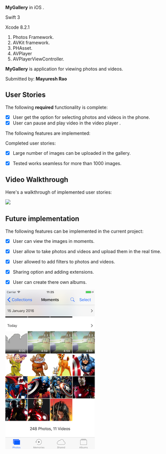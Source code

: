 

**MyGallery** in  iOS .

Swift 3


Xcode 8.2.1
1. Photos Framework.
2. AVKit framework.
3. PHAsset.
4. AVPlayer
5. AVPlayerViewController.

**MyGallery** is  application for viewing photos and videos.

Submitted by: **Mayuresh Rao**


## User Stories

The following **required** functionality is complete:

* [x] User get the option for selecting photos and videos in the phone.
* [x] User can pause and play video in the video player .

The following features are implemented:

Completed user stories:

* [x] Large number of images can be uploaded in the gallery.
* [x] Tested works seamless for more than 1000 images.


## Video Walkthrough 

Here's a walkthrough of implemented user stories:

![](gif/1231.gif) 






## Future implementation

The following features can be implemented in the current project:

* [x] User can view the images in moments.
* [x] User allow to take photos and videos and upload them in the real time.
* [x] User allowed to add filters to photos and videos.
* [x] Sharing option and adding extensions.
* [x] User can create there own albums.




![](gif/FutureUpdates.png)









